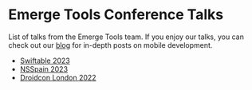 # Emerge Tools Conference Talks

List of talks from the Emerge Tools team. If you enjoy our talks, you can check out our [blog](https://www.emergetools.com/blog) for in-depth posts on mobile development.

- [Swiftable 2023](https://github.com/EmergeTools/talks/tree/main/Swiftable23)
- [NSSpain 2023](https://github.com/EmergeTools/talks/tree/main/NSSpain23)
- [Droidcon London 2022](https://github.com/EmergeTools/talks/tree/main/DroidconLondon22)
